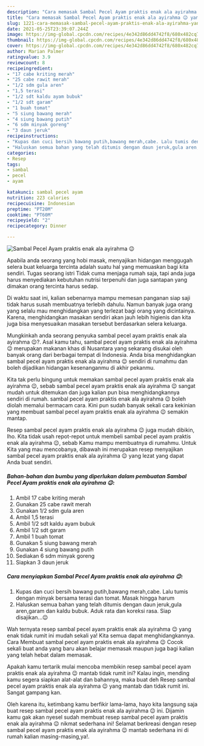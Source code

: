 ```yaml
---
description: "Cara memasak Sambal Pecel Ayam praktis enak ala ayirahma 😉 yang lezat dan Mudah Dibuat"
title: "Cara memasak Sambal Pecel Ayam praktis enak ala ayirahma 😉 yang lezat dan Mudah Dibuat"
slug: 1221-cara-memasak-sambal-pecel-ayam-praktis-enak-ala-ayirahma-yang-lezat-dan-mudah-dibuat
date: 2021-05-25T23:39:07.244Z
image: https://img-global.cpcdn.com/recipes/4e342d86dd4742f8/680x482cq70/sambal-pecel-ayam-praktis-enak-ala-ayirahma-😉-foto-resep-utama.jpg
thumbnail: https://img-global.cpcdn.com/recipes/4e342d86dd4742f8/680x482cq70/sambal-pecel-ayam-praktis-enak-ala-ayirahma-😉-foto-resep-utama.jpg
cover: https://img-global.cpcdn.com/recipes/4e342d86dd4742f8/680x482cq70/sambal-pecel-ayam-praktis-enak-ala-ayirahma-😉-foto-resep-utama.jpg
author: Marian Palmer
ratingvalue: 3.9
reviewcount: 8
recipeingredient:
- "17 cabe kriting merah"
- "25 cabe rawit merah"
- "1/2 sdm gula aren"
- "1,5 terasi"
- "1/2 sdt kaldu ayam bubuk"
- "1/2 sdt garam"
- "1 buah tomat"
- "5 siung bawang merah"
- "4 siung bawang putih"
- "6 sdm minyak goreng"
- "3 daun jeruk"
recipeinstructions:
- "Kupas dan cuci bersih bawang putih,bawang merah,cabe. Lalu tumis dengan minyak bersama terasi dan tomat. Masak hingga harum"
- "Haluskan semua bahan yang telah ditumis dengan daun jeruk,gula aren,garam dan kaldu bubuk. Aduk rata dan koreksi rasa. Siap disajikan...😉"
categories:
- Resep
tags:
- sambal
- pecel
- ayam

katakunci: sambal pecel ayam 
nutrition: 223 calories
recipecuisine: Indonesian
preptime: "PT20M"
cooktime: "PT60M"
recipeyield: "2"
recipecategory: Dinner

---
```



![Sambal Pecel Ayam praktis enak ala ayirahma 😉](https://img-global.cpcdn.com/recipes/4e342d86dd4742f8/680x482cq70/sambal-pecel-ayam-praktis-enak-ala-ayirahma-😉-foto-resep-utama.jpg)

Apabila anda seorang yang hobi masak, menyajikan hidangan menggugah selera buat keluarga tercinta adalah suatu hal yang memuaskan bagi kita sendiri. Tugas seorang istri Tidak cuma menjaga rumah saja, tapi anda juga harus menyediakan kebutuhan nutrisi terpenuhi dan juga santapan yang dimakan orang tercinta harus sedap.

Di waktu  saat ini, kalian sebenarnya mampu memesan panganan siap saji tidak harus susah membuatnya terlebih dahulu. Namun banyak juga orang yang selalu mau menghidangkan yang terlezat bagi orang yang dicintainya. Karena, menghidangkan masakan sendiri akan jauh lebih higienis dan kita juga bisa menyesuaikan masakan tersebut berdasarkan selera keluarga. 



Mungkinkah anda seorang penyuka sambal pecel ayam praktis enak ala ayirahma 😉?. Asal kamu tahu, sambal pecel ayam praktis enak ala ayirahma 😉 merupakan makanan khas di Nusantara yang sekarang disukai oleh banyak orang dari berbagai tempat di Indonesia. Anda bisa menghidangkan sambal pecel ayam praktis enak ala ayirahma 😉 sendiri di rumahmu dan boleh dijadikan hidangan kesenanganmu di akhir pekanmu.

Kita tak perlu bingung untuk memakan sambal pecel ayam praktis enak ala ayirahma 😉, sebab sambal pecel ayam praktis enak ala ayirahma 😉 sangat mudah untuk ditemukan dan juga kalian pun bisa menghidangkannya sendiri di rumah. sambal pecel ayam praktis enak ala ayirahma 😉 boleh diolah memalui bermacam cara. Kini pun sudah banyak sekali cara kekinian yang membuat sambal pecel ayam praktis enak ala ayirahma 😉 semakin mantap.

Resep sambal pecel ayam praktis enak ala ayirahma 😉 juga mudah dibikin, lho. Kita tidak usah repot-repot untuk membeli sambal pecel ayam praktis enak ala ayirahma 😉, sebab Kamu mampu membuatnya di rumahmu. Untuk Kita yang mau mencobanya, dibawah ini merupakan resep menyajikan sambal pecel ayam praktis enak ala ayirahma 😉 yang lezat yang dapat Anda buat sendiri.

<!--inarticleads1-->

##### Bahan-bahan dan bumbu yang diperlukan dalam pembuatan Sambal Pecel Ayam praktis enak ala ayirahma 😉:

1. Ambil 17 cabe kriting merah
1. Gunakan 25 cabe rawit merah
1. Gunakan 1/2 sdm gula aren
1. Ambil 1,5 terasi
1. Ambil 1/2 sdt kaldu ayam bubuk
1. Ambil 1/2 sdt garam
1. Ambil 1 buah tomat
1. Gunakan 5 siung bawang merah
1. Gunakan 4 siung bawang putih
1. Sediakan 6 sdm minyak goreng
1. Siapkan 3 daun jeruk




<!--inarticleads2-->

##### Cara menyiapkan Sambal Pecel Ayam praktis enak ala ayirahma 😉:

1. Kupas dan cuci bersih bawang putih,bawang merah,cabe. Lalu tumis dengan minyak bersama terasi dan tomat. Masak hingga harum
1. Haluskan semua bahan yang telah ditumis dengan daun jeruk,gula aren,garam dan kaldu bubuk. Aduk rata dan koreksi rasa. Siap disajikan...😉




Wah ternyata resep sambal pecel ayam praktis enak ala ayirahma 😉 yang enak tidak rumit ini mudah sekali ya! Kita semua dapat menghidangkannya. Cara Membuat sambal pecel ayam praktis enak ala ayirahma 😉 Cocok sekali buat anda yang baru akan belajar memasak maupun juga bagi kalian yang telah hebat dalam memasak.

Apakah kamu tertarik mulai mencoba membikin resep sambal pecel ayam praktis enak ala ayirahma 😉 mantab tidak rumit ini? Kalau ingin, mending kamu segera siapkan alat-alat dan bahannya, maka buat deh Resep sambal pecel ayam praktis enak ala ayirahma 😉 yang mantab dan tidak rumit ini. Sangat gampang kan. 

Oleh karena itu, ketimbang kamu berfikir lama-lama, hayo kita langsung saja buat resep sambal pecel ayam praktis enak ala ayirahma 😉 ini. Dijamin kamu gak akan nyesel sudah membuat resep sambal pecel ayam praktis enak ala ayirahma 😉 nikmat sederhana ini! Selamat berkreasi dengan resep sambal pecel ayam praktis enak ala ayirahma 😉 mantab sederhana ini di rumah kalian masing-masing,ya!.


